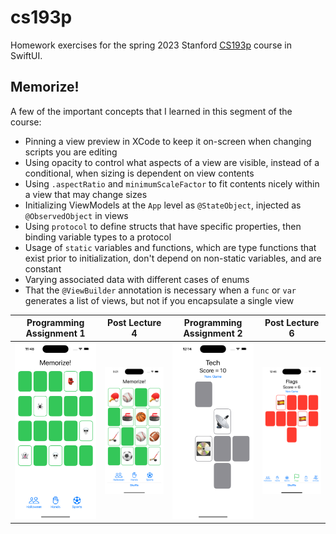 # cs193p
Homework exercises for the spring 2023 Stanford [CS193p](https://cs193p.sites.stanford.edu) course in SwiftUI.

## Memorize!

A few of the important concepts that I learned in this segment of the course:
- Pinning a view preview in XCode to keep it on-screen when changing scripts you are editing
- Using opacity to control what aspects of a view are visible, instead of a conditional, when sizing is dependent on view contents
- Using `.aspectRatio` and `minimumScaleFactor` to fit contents nicely within a view that may change sizes
- Initializing ViewModels at the `App` level as `@StateObject`, injected as `@ObservedObject` in views
- Using `protocol` to define structs that have specific properties, then binding variable types to a protocol
- Usage of `static` variables and functions, which are type functions that exist prior to initialization, don't depend on non-static variables, and are constant
- Varying associated data with different cases of enums
- That the `@ViewBuilder` annotation is necessary when a `func` or `var` generates a list of views, but not if you encapsulate a single view

| Programming Assignment 1 | Post Lecture 4                 | Programming Assignment 2 | Post Lecture 6                 |
|--------------------------|--------------------------------|--------------------------|--------------------------------|
| ![PA1](images/pa1.png)   | ![L4](images/postLecture4.png) | ![PA2](images/pa2.png)   | ![L6](images/postLecture6.png) |
